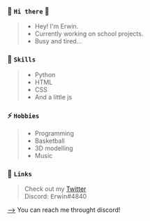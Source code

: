 ### 👋 `Hi there` 👋

>- Hey! I'm Erwin.
>- Currently working on school projects.
>- Busy and tired...

### 💬 `Skills`

>- Python
>- HTML
>- CSS
>- And a little js

### ⚡ `Hobbies`

>- Programming
>- Basketball
>- 3D modelling
>- Music

### 🔗 `Links`

 >Check out my [Twitter](https://twitter.com/ervvun)  
 >Discord: 𝖤𝗋𝗐𝗂𝗇#4840



[-->](https://www.youtube.com/watch?v=34Ig3X59_qA&ab_channel=DopeLyrics) You can reach me throught discord!
